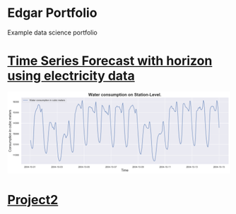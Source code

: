 # Edgar Portfolio
Example data science portfolio

# [Time Series Forecast with horizon using electricity data](https://github.com/edgarkhachatryan/ExampleProjects/tree/master/ElectricityForecastWithTimeHorizon)

![Electricity consumption plot for 2 weeks.](/images/TotalConsumptionPlot.png)

# [Project2]()
